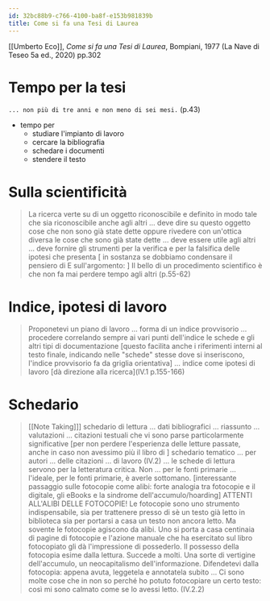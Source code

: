 ```yaml
---
id: 32bc88b9-c766-4100-ba8f-e153b981839b
title: Come si fa una Tesi di Laurea
---
```


[[Umberto Eco]], *Come si fa una Tesi di Laurea*, Bompiani, 1977 (La Nave di Teseo 5a ed., 2020) pp.302

# Tempo per la tesi

`... non più di tre anni e non meno di sei mesi.` (p.43)

- tempo per
  - studiare l'impianto di lavoro
  - cercare la bibliografia
  - schedare i documenti
  - stendere il testo

# Sulla scientificità

> La ricerca verte su di un oggetto riconoscibile e definito in modo tale che sia riconoscibile anche agli altri … deve dire su questo oggetto cose che non sono già state dette oppure rivedere con un'ottica diversa le cose che sono già state dette … deve essere utile agli altri … deve fornire gli strumenti per la verifica e per la falsifica delle ipotesi che presenta \[ in sostanza se dobbiamo condensare il pensiero di E sull'argomento: \] Il bello di un procedimento scientifico è che non fa mai perdere tempo agli altri (p.55-62)

# Indice, ipotesi di lavoro

> Proponetevi un piano di lavoro … forma di un indice provvisorio … procedere correlando sempre ai vari punti dell'indice le schede e gli altri tipi di documentazione \[questo facilita anche i riferimenti interni al testo finale, indicando nelle "schede" stesse dove si inseriscono, l'indice provvisorio fa da griglia orientativa\] … indice come ipotesi di lavoro \[dà direzione alla ricerca\](IV.1 p.155-166)

# Schedario

> \[[Note Taking]]\] schedario di lettura … dati bibliografici … riassunto … valutazioni … citazioni testuali che vi sono parse particolarmente significative \[per non perdere l'esperienza delle letture passate, anche in caso non avessimo più il libro di \] schedario tematico … per autori … delle citazioni … di lavoro (IV.2) … le schede di lettura servono per la letteratura critica. Non … per le fonti primarie … l'ideale, per le fonti primarie, è averle sottomano. \[interessante passaggio sulle fotocopie come alibi: forte analogia tra fotocopie e il digitale, gli eBooks e la sindrome dell'accumulo/hoarding\] ATTENTI ALL'ALIBI DELLE FOTOCOPIE! Le fotocopie sono uno strumento indispensabile, sia per trattenere presso di sè un testo già letto in biblioteca sia per portarsi a casa un testo non ancora letto. Ma sovente le fotocopie agiscono da alibi. Uno si porta a casa centinaia di pagine di fotocopie e l'azione manuale che ha esercitato sul libro fotocopiato gli dà l'impressione di possederlo. Il possesso della fotocopia esime dalla lettura. Succede a molti. Una sorte di vertigine dell'accumulo, un neocapitalismo dell'informazione. Difendetevi dalla fotocopia: appena avuta, leggetela e annotatela subito … Ci sono molte cose che in non so perché ho potuto fotocopiare un certo testo: così mi sono calmato come se lo avessi letto. (IV.2.2)
